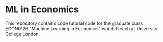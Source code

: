 # ML in Economics

This repository contains code tutorial code for the graduate class ECON0126 "Machine Learning in Economics" which I teach at University College London.
